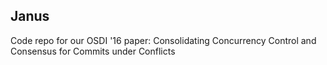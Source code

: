 
## Janus

Code repo for our OSDI '16 paper:
Consolidating Concurrency Control and Consensus for Commits under Conflicts

